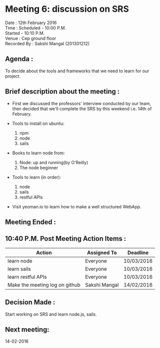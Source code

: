 Meeting 6: discussion on SRS
===============================

Date : 12th February 2016  
Time : Scheduled - 10:00 P.M.  
       Started   - 10:10 P.M.  
Venue : Cep ground floor  
Recorded By : Sakshi Mangal  (201301212)


Agenda :
---------
To decide about the tools and frameworks that we need to learn for our project.

Brief description about the meeting :
------------------------------------
- First we discussed the professors' interview conducted by our team, then decided that we'll complete the SRS by this weekend i.e. 14th of February.

- Tools to install on ubuntu:
  1. npm
  2. node
  3. sails


- Books to learn node from:

  1. Node: up and running(by O'Reilly)
  2. The node beginner


- Tools to learn (in order):

  1. node
  2. sails
  3. restful APIs


- Visit yeoman.io to learn how to make a well structured WebApp.

 Meeting Ended :
------------------
10:40 P.M.
Post Meeting Action Items :
---------------------------


|                  Action                  |  Assigned To   |  Deadline        |  
|------------------------------------------|----------------|------------------|
|     learn node                           |    Everyone    |    10/03/2016    |  
|       learn sails                        |    Everyone    |    10/03/2016    |  
|       learn restful APIs                 |    Everyone    |    10/03/2016    |   
|    Make the meeting log on github        | Sakshi Mangal  |    14/02/2016    |  


Decision Made :
---------------
Start working on SRS and learn node.js, sails.

Next meeting:
------------
14-02-2016   
